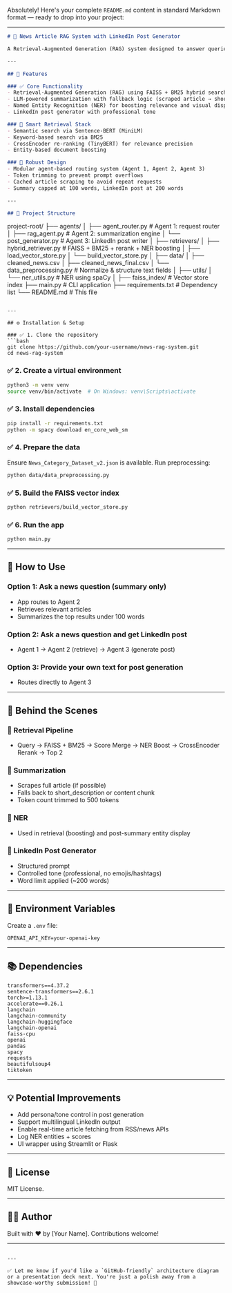 Absolutely! Here's your complete `README.md` content in standard Markdown format — ready to drop into your project:

---

```markdown
# 📰 News Article RAG System with LinkedIn Post Generator

A Retrieval-Augmented Generation (RAG) system designed to answer queries using news articles from the [Kaggle News Category Dataset](https://www.kaggle.com/datasets/rmisra/news-category-dataset), and generate professional LinkedIn posts based on user queries or article content.

---

## 🚀 Features

### ✅ Core Functionality
- Retrieval-Augmented Generation (RAG) using FAISS + BM25 hybrid search
- LLM-powered summarization with fallback logic (scraped article → short description → page content)
- Named Entity Recognition (NER) for boosting relevance and visual display
- LinkedIn post generator with professional tone

### 🧠 Smart Retrieval Stack
- Semantic search via Sentence-BERT (MiniLM)
- Keyword-based search via BM25
- CrossEncoder re-ranking (TinyBERT) for relevance precision
- Entity-based document boosting

### 🧰 Robust Design
- Modular agent-based routing system (Agent 1, Agent 2, Agent 3)
- Token trimming to prevent prompt overflows
- Cached article scraping to avoid repeat requests
- Summary capped at 100 words, LinkedIn post at 200 words

---

## 📁 Project Structure

```
project-root/
├── agents/
│   ├── agent_router.py            # Agent 1: request router
│   ├── rag_agent.py              # Agent 2: summarization engine
│   └── post_generator.py         # Agent 3: LinkedIn post writer
│
├── retrievers/
│   ├── hybrid_retriever.py       # FAISS + BM25 + rerank + NER boosting
│   ├── load_vector_store.py
│   └── build_vector_store.py
│
├── data/
│   ├── cleaned_news.csv
│   ├── cleaned_news_final.csv
│   └── data_preprocessing.py     # Normalize & structure text fields
│
├── utils/
│   └── ner_utils.py              # NER using spaCy
│
├── faiss_index/                  # Vector store index
├── main.py                       # CLI application
├── requirements.txt              # Dependency list
└── README.md                     # This file
```

---

## ⚙️ Installation & Setup

### ✅ 1. Clone the repository
```bash
git clone https://github.com/your-username/news-rag-system.git
cd news-rag-system
```

### ✅ 2. Create a virtual environment
```bash
python3 -m venv venv
source venv/bin/activate  # On Windows: venv\Scripts\activate
```

### ✅ 3. Install dependencies
```bash
pip install -r requirements.txt
python -m spacy download en_core_web_sm
```

### ✅ 4. Prepare the data
Ensure `News_Category_Dataset_v2.json` is available.
Run preprocessing:
```bash
python data/data_preprocessing.py
```

### ✅ 5. Build the FAISS vector index
```bash
python retrievers/build_vector_store.py
```

### ✅ 6. Run the app
```bash
python main.py
```

---

## 🧪 How to Use

### Option 1: Ask a news question (summary only)
- App routes to Agent 2
- Retrieves relevant articles
- Summarizes the top results under 100 words

### Option 2: Ask a news question and get LinkedIn post
- Agent 1 → Agent 2 (retrieve) → Agent 3 (generate post)

### Option 3: Provide your own text for post generation
- Routes directly to Agent 3

---

## 🧠 Behind the Scenes

### 🧩 Retrieval Pipeline
- Query → FAISS + BM25 → Score Merge → NER Boost → CrossEncoder Rerank → Top 2

### 📝 Summarization
- Scrapes full article (if possible)
- Falls back to short_description or content chunk
- Token count trimmed to 500 tokens

### 🧠 NER
- Used in retrieval (boosting) and post-summary entity display

### 💬 LinkedIn Post Generator
- Structured prompt
- Controlled tone (professional, no emojis/hashtags)
- Word limit applied (~200 words)

---

## 🔐 Environment Variables

Create a `.env` file:
```
OPENAI_API_KEY=your-openai-key
```

---

## 📚 Dependencies

```
transformers==4.37.2
sentence-transformers==2.6.1
torch>=1.13.1
accelerate==0.26.1
langchain
langchain-community
langchain-huggingface
langchain-openai
faiss-cpu
openai
pandas
spacy
requests
beautifulsoup4
tiktoken
```

---

## 💡 Potential Improvements

- Add persona/tone control in post generation
- Support multilingual LinkedIn output
- Enable real-time article fetching from RSS/news APIs
- Log NER entities + scores
- UI wrapper using Streamlit or Flask

---

## 📃 License

MIT License.

---

## 👨‍💻 Author

Built with ❤️ by [Your Name]. Contributions welcome!

---
```

---

✅ Let me know if you'd like a `GitHub-friendly` architecture diagram or a presentation deck next. You're just a polish away from a showcase-worthy submission! 🚀